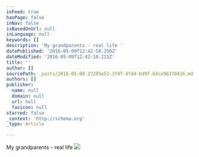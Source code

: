 ```yaml
---
inFeed: true
hasPage: false
inNav: false
isBasedOnUrl: null
inLanguage: null
keywords: []
description: 'My grandparents - real life '
datePublished: '2016-05-09T12:42:58.250Z'
dateModified: '2016-05-09T12:42:10.215Z'
title: ''
author: []
sourcePath: _posts/2016-05-08-27285e51-374f-4fd4-bd9f-04ce96370416.md
authors: []
publisher:
  name: null
  domain: null
  url: null
  favicon: null
starred: false
_context: 'http://schema.org'
_type: Article

---
```

My grandparents - real life ![](https://the-grid-user-content.s3-us-west-2.amazonaws.com/d08ec9d4-6b13-449f-aaef-048ded02c066.gif)